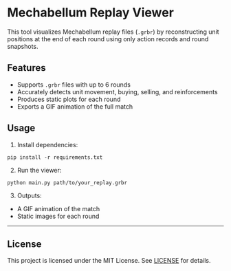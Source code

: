 # Mechabellum Replay Viewer

This tool visualizes Mechabellum replay files (`.grbr`) by reconstructing unit positions at the end of each round using only action records and round snapshots.

## Features
- Supports `.grbr` files with up to 6 rounds
- Accurately detects unit movement, buying, selling, and reinforcements
- Produces static plots for each round
- Exports a GIF animation of the full match

## Usage

1. Install dependencies:
```
pip install -r requirements.txt
```

2. Run the viewer:
```
python main.py path/to/your_replay.grbr
```

3. Outputs:
- A GIF animation of the match
- Static images for each round


---

## License

This project is licensed under the MIT License. See [LICENSE](LICENSE) for details.
